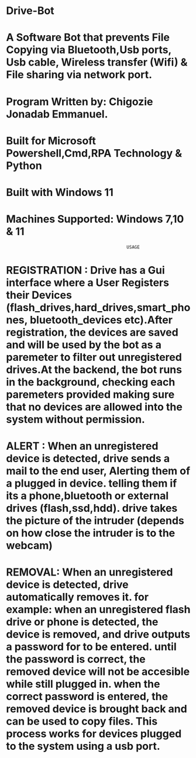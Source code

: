 # Drive-Bot
# A Software Bot that prevents File Copying  via Bluetooth,Usb ports, Usb cable, Wireless transfer (Wifi) & File sharing via network port.

# Program Written by:  Chigozie Jonadab Emmanuel.
# Built for  Microsoft Powershell,Cmd,RPA Technology & Python 
# Built with  Windows 11

# Machines Supported: Windows 7,10 & 11
                                                  USAGE
# REGISTRATION :   Drive has a Gui interface where a User Registers their Devices (flash_drives,hard_drives,smart_phones, bluetooth_devices etc).After registration, the devices are saved and will be used by the bot as a paremeter to filter out unregistered drives.At the backend, the bot runs in the background, checking each paremeters provided making sure that no devices are allowed into the system without permission.

# ALERT : When an unregistered device is detected, drive sends a mail to the end user, Alerting them of a plugged in device. telling them if its a phone,bluetooth or external drives (flash,ssd,hdd).  drive takes the picture of the intruder (depends on how close the intruder is to the webcam)

# REMOVAL:  When an unregistered device is detected, drive automatically removes it. for example: when an unregistered flash drive or phone is detected, the device is removed, and drive outputs a password for to be entered. until the password is correct, the removed device will not be accesible while still plugged in. when the correct password is entered, the removed device is brought back and can be used to copy files. This process works for devices plugged to the system using a usb port.

